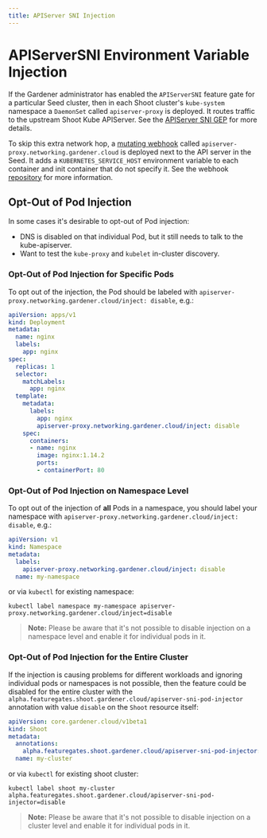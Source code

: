 ```yaml
---
title: APIServer SNI Injection
---
```


# APIServerSNI Environment Variable Injection

If the Gardener administrator has enabled the `APIServerSNI` feature gate for a particular Seed cluster, then in each Shoot cluster's `kube-system` namespace a `DaemonSet` called `apiserver-proxy` is deployed. It routes traffic to the upstream Shoot Kube APIServer. See the [APIServer SNI GEP](../proposals/08-shoot-apiserver-via-sni.md) for more details.

To skip this extra network hop, a [mutating webhook](https://kubernetes.io/docs/reference/access-authn-authz/admission-controllers/#mutatingadmissionwebhook) called `apiserver-proxy.networking.gardener.cloud` is deployed next to the API server in the Seed. It adds a `KUBERNETES_SERVICE_HOST` environment variable to each container and init container that do not specify it. See the webhook [repository](https://github.com/gardener/apiserver-proxy/) for more information.

## Opt-Out of Pod Injection

In some cases it's desirable to opt-out of Pod injection:

- DNS is disabled on that individual Pod, but it still needs to talk to the kube-apiserver.
- Want to test the `kube-proxy` and `kubelet` in-cluster discovery.

### Opt-Out of Pod Injection for Specific Pods

To opt out of the injection, the Pod should be labeled with `apiserver-proxy.networking.gardener.cloud/inject: disable`, e.g.:

```yaml
apiVersion: apps/v1
kind: Deployment
metadata:
  name: nginx
  labels:
    app: nginx
spec:
  replicas: 1
  selector:
    matchLabels:
      app: nginx
  template:
    metadata:
      labels:
        app: nginx
        apiserver-proxy.networking.gardener.cloud/inject: disable
    spec:
      containers:
      - name: nginx
        image: nginx:1.14.2
        ports:
        - containerPort: 80
```

### Opt-Out of Pod Injection on Namespace Level

To opt out of the injection of **all** Pods in a namespace, you should label your namespace with `apiserver-proxy.networking.gardener.cloud/inject: disable`, e.g.:

```yaml
apiVersion: v1
kind: Namespace
metadata:
  labels:
    apiserver-proxy.networking.gardener.cloud/inject: disable
  name: my-namespace
```

or via `kubectl` for existing namespace:

```console
kubectl label namespace my-namespace apiserver-proxy.networking.gardener.cloud/inject=disable
```

> **Note:** Please be aware that it's not possible to disable injection on a namespace level and enable it for individual pods in it.

### Opt-Out of Pod Injection for the Entire Cluster

If the injection is causing problems for different workloads and ignoring individual pods or namespaces is not possible, then the feature could be disabled for the entire cluster with the `alpha.featuregates.shoot.gardener.cloud/apiserver-sni-pod-injector` annotation with value `disable` on the `Shoot` resource itself:

```yaml
apiVersion: core.gardener.cloud/v1beta1
kind: Shoot
metadata:
  annotations:
    alpha.featuregates.shoot.gardener.cloud/apiserver-sni-pod-injector: 'disable'
  name: my-cluster
```

or via `kubectl` for existing shoot cluster:

```console
kubectl label shoot my-cluster alpha.featuregates.shoot.gardener.cloud/apiserver-sni-pod-injector=disable
```

> **Note:** Please be aware that it's not possible to disable injection on a cluster level and enable it for individual pods in it.
